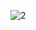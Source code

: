 ![2](https://user-images.githubusercontent.com/98943424/160899928-21c9ca1f-3dc0-4023-8cf1-5d1e6057268a.png)

